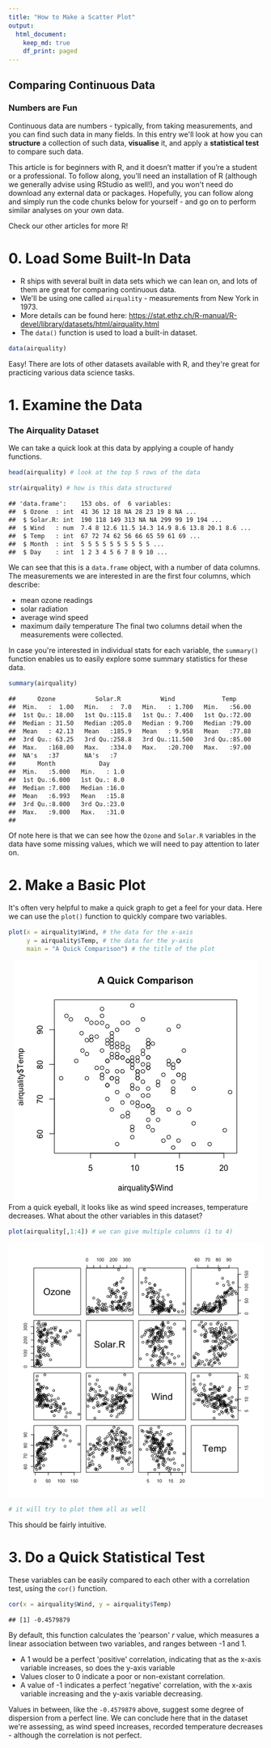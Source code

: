 ```yaml
---
title: "How to Make a Scatter Plot"
output:
  html_document:
    keep_md: true
    df_print: paged
---
```


## Comparing Continuous Data

### Numbers are Fun
Continuous data are numbers - typically, from taking measurements, and you can find such data in many fields. In this entry we'll look at how you can **structure** a collection of such data, **visualise** it, and apply a **statistical test** to compare such data. 

This article is for beginners with R, and it doesn’t matter if you’re a student or a professional. To follow along, you'll need an installation of R (although we generally advise using RStudio as well!), and you won't need do download any external data or packages. Hopefully, you can follow along and simply run the code chunks below for yourself - and go on to perform similar analyses on your own data. 

Check our other articles for more R!

# 0. Load Some Built-In Data

* R ships with several built in data sets which we can lean on, and lots of them are great for comparing continuous data.
* We'll be using one called `airquality` - measurements from New York in 1973.
* More details can be found here: https://stat.ethz.ch/R-manual/R-devel/library/datasets/html/airquality.html
* The `data()` function is used to load a built-in dataset.


```r
data(airquality)
```

Easy! There are lots of other datasets available with R, and they're great for practicing various data science tasks. 

# 1. Examine the Data

### The Airquality Dataset

We can take a quick look at this data by applying a couple of handy functions. 


```r
head(airquality) # look at the top 5 rows of the data
```

<div data-pagedtable="false">
  <script data-pagedtable-source type="application/json">
{"columns":[{"label":[""],"name":["_rn_"],"type":[""],"align":["left"]},{"label":["Ozone"],"name":[1],"type":["int"],"align":["right"]},{"label":["Solar.R"],"name":[2],"type":["int"],"align":["right"]},{"label":["Wind"],"name":[3],"type":["dbl"],"align":["right"]},{"label":["Temp"],"name":[4],"type":["int"],"align":["right"]},{"label":["Month"],"name":[5],"type":["int"],"align":["right"]},{"label":["Day"],"name":[6],"type":["int"],"align":["right"]}],"data":[{"1":"41","2":"190","3":"7.4","4":"67","5":"5","6":"1","_rn_":"1"},{"1":"36","2":"118","3":"8.0","4":"72","5":"5","6":"2","_rn_":"2"},{"1":"12","2":"149","3":"12.6","4":"74","5":"5","6":"3","_rn_":"3"},{"1":"18","2":"313","3":"11.5","4":"62","5":"5","6":"4","_rn_":"4"},{"1":"NA","2":"NA","3":"14.3","4":"56","5":"5","6":"5","_rn_":"5"},{"1":"28","2":"NA","3":"14.9","4":"66","5":"5","6":"6","_rn_":"6"}],"options":{"columns":{"min":{},"max":[10]},"rows":{"min":[10],"max":[10]},"pages":{}}}
  </script>
</div>

```r
str(airquality) # how is this data structured
```

```
## 'data.frame':	153 obs. of  6 variables:
##  $ Ozone  : int  41 36 12 18 NA 28 23 19 8 NA ...
##  $ Solar.R: int  190 118 149 313 NA NA 299 99 19 194 ...
##  $ Wind   : num  7.4 8 12.6 11.5 14.3 14.9 8.6 13.8 20.1 8.6 ...
##  $ Temp   : int  67 72 74 62 56 66 65 59 61 69 ...
##  $ Month  : int  5 5 5 5 5 5 5 5 5 5 ...
##  $ Day    : int  1 2 3 4 5 6 7 8 9 10 ...
```

We can see that this is a `data.frame` object, with a number of data columns.
The measurements we are interested in are the first four columns, which describe: 

* mean ozone readings 
* solar radiation
* average wind speed
* maximum daily temperature
The final two columns detail when the measurements were collected.

In case you're interested in individual stats for each variable, the `summary()` function enables us to easily explore some summary statistics for these data.

```r
summary(airquality)
```

```
##      Ozone           Solar.R           Wind             Temp      
##  Min.   :  1.00   Min.   :  7.0   Min.   : 1.700   Min.   :56.00  
##  1st Qu.: 18.00   1st Qu.:115.8   1st Qu.: 7.400   1st Qu.:72.00  
##  Median : 31.50   Median :205.0   Median : 9.700   Median :79.00  
##  Mean   : 42.13   Mean   :185.9   Mean   : 9.958   Mean   :77.88  
##  3rd Qu.: 63.25   3rd Qu.:258.8   3rd Qu.:11.500   3rd Qu.:85.00  
##  Max.   :168.00   Max.   :334.0   Max.   :20.700   Max.   :97.00  
##  NA's   :37       NA's   :7                                       
##      Month            Day      
##  Min.   :5.000   Min.   : 1.0  
##  1st Qu.:6.000   1st Qu.: 8.0  
##  Median :7.000   Median :16.0  
##  Mean   :6.993   Mean   :15.8  
##  3rd Qu.:8.000   3rd Qu.:23.0  
##  Max.   :9.000   Max.   :31.0  
## 
```

Of note here is that we can see how the `Ozone` and `Solar.R` variables in the data have some missing values, which we will need to pay attention to later on.

# 2. Make a Basic Plot

It's often very helpful to make a quick graph to get a feel for your data. Here we can use the `plot()` function to quickly compare two variables.

```r
plot(x = airquality$Wind, # the data for the x-axis
     y = airquality$Temp, # the data for the y-axis
     main = "A Quick Comparison") # the title of the plot
```

<img src="Article4_scatter_plot_files/figure-html/unnamed-chunk-1-1.png" style="display: block; margin: auto;" />
From a quick eyeball, it looks like as wind speed increases, temperature decreases. What about the other variables in this dataset?


```r
plot(airquality[,1:4]) # we can give multiple columns (1 to 4) 
```

<img src="Article4_scatter_plot_files/figure-html/unnamed-chunk-2-1.png" style="display: block; margin: auto;" />

```r
# it will try to plot them all as well 
```

This should be fairly intuitive. 

# 3. Do a Quick Statistical Test

These variables can be easily compared to each other with a correlation test, using the `cor()` function.

```r
cor(x = airquality$Wind, y = airquality$Temp)
```

```
## [1] -0.4579879
```
By default, this function calculates the 'pearson' *r* value, which measures a linear association between two variables, and ranges between -1 and 1.

* A 1 would be a perfect 'positive' correlation, indicating that as the x-axis variable increases, so does the y-axis variable
* Values closer to 0 indicate a poor or non-existant correlation.
* A value of -1 indicates a perfect 'negative' correlation, with the x-axis variable increasing and the y-axis variable decreasing. 

Values in between, like the `-0.4579879` above, suggest some degree of dispersion from a perfect line. We can conclude here that in the dataset we're assessing, as wind speed increases, recorded temperature decreases - although the correlation is not perfect. 



<!-- data(airquality) -->

<!-- plotme = airquality[,c("Temp","Ozone")] -->
<!-- plotme = plotme[complete.cases(plotme),] -->
<!-- plotme = plotme[order(plotme$Temp),] -->
<!-- plot(x = plotme$Temp,y = plotme$Ozone,pch=20,col="slategrey") -->
<!-- #abline(lm(Ozone ~ Temp,data=plotme)) -->
<!-- l1 = loess(Ozone ~ Temp,data = plotme,span = 1) -->
<!-- l2 = loess(Ozone ~ Temp,data = plotme,span = 0.5) -->
<!-- l3 = loess(Ozone ~ Temp,data = plotme,span = 0.25) -->

<!-- p1 = predict(l1) -->
<!-- p2 = predict(l2) -->
<!-- p3 = predict(l3) -->

<!-- lines(p1,x=plotme$Temp,col="red",lwd=2) -->
<!-- #lines(p2,x=plotme$Temp,col="red",lwd=2) -->
<!-- #lines(p3,x=plotme$Temp,col="blue",lwd=2) -->



<!-- p1e = predict(l1,se=T) -->
<!-- lines(plotme$Temp,y=p1e$fit-1.96*p1e$se.fit,lty=2,col="red") -->
<!-- lines(plotme$Temp,y=p1e$fit+1.96*p1e$se.fit,lty=2,col= -->


<!-- # 2. Calculate Survival -->

<!-- We can use a couple of handy functions from `survival` to take a look at the data and make some summaries. An important function to use will be `Surv()`. -->

<!-- ```{r} -->
<!-- lungsurvival = Surv(lung$time,lung$status) # make a survival time object -->
<!-- head(lungsurvival) # take a look at the first 5 elements -->
<!-- ``` -->

<!-- The object we made here is essentially a vector of survival times, with `+` symbols appended to show when censoring has taken place. We will use this going forward.  -->

<!-- ### Fitting the Data -->

<!-- The `survfit()` function is a key element of the survival package, and it fits survival curves to our data. We can have a quick go as follows. -->
<!-- ```{r} -->
<!-- survfit(formula = lungsurvival ~ 1) # make the simplest survival curve object -->
<!-- ``` -->
<!-- This is another formula interface function - see our other articles. We're telling `survfit()` to fit a survival curve (more on these later) to the data (the `lungsurvival` object we made), and we can tell it to use the whole dataset by simply including a `1` in the formula. This call outputs: -->

<!-- * The number of entries and the number of events in the dataset. -->
<!-- * Summary statistics - the **median survival**, along with the **95% confidence interval**. -->

<!-- For the record, we can also do this: `survfit(formula = Surv(time,status) ~ 1,data=lung)` - note the modified syntax with the data parameter. -->

<!-- We can look more closely at how the survival proportion over time by using the `summary()` function. For convenience we can save the fit to a variable called `lungfit`. -->

<!-- ```{r} -->
<!-- lungfit = survfit(formula = lungsurvival ~ 1) # save the fit  -->
<!-- summary(lungfit, times = c(0,100,200,500,1000)) # we can specify whatever times we like -->
<!-- ``` -->
<!-- Nice. This sort of information is frequently used in **risk tables**. What we are calculating using these functions is called the *'Kaplan-Meier estimator'*, a non-parametric way to estimate survival probabilities over time.  -->

<!-- We can also convert these data into a simple plot: the `survival` package contains instructions to tell the basic R `plot()` function how to plot it. -->

<!-- ```{r fig.height=4, fig.width=5,fig.align='center'} -->
<!-- plot(survfit(formula = lungsurvival ~ 1, data=lung),  -->
<!--      ylab = "Survival Proportion",  -->
<!--      xlab = "Time", -->
<!--      main = "Overall Lung Dataset Survival") -->
<!-- ``` -->

<!-- Ok, looking plausible. This is often called a **Kaplan-Meier Curve** (or Kaplan-Meier Plot).  -->

<!-- ### Stratify by a Variable -->

<!-- There are multiple variables in the `lung` data set. We can explore them with a modified call to `survfit`, substituting the `1` with the name of the variable, and including a *data* argument to tell the function where to find it.  -->

<!-- ```{r} -->
<!-- survfit(formula = lungsurvival ~ sex, data=lung) # performance status of individuals -->
<!-- ``` -->

<!-- This shows a breakdown of survival statistics (ie. median survival and confidence intervals) for **each level of the variable** in the data. Do these values look different? Can we observe a trend? -->

<!-- ```{r fig.height=4, fig.width=5,fig.align='center'} -->
<!-- plot(survfit(formula = lungsurvival ~ sex, data=lung),  -->
<!--      ylab = "Survival Proportion",  -->
<!--      xlab = "Time",  -->
<!--      main = "Lung Dataset Split by Variable") -->
<!-- ``` -->

<!-- This approach works best for *categorical* variables (the `ph.ecog` variable would work well too); if we tried it with a *continuous* one it looks rather odd (`meal.cal`, for example). Try it out? -->

<!-- ### Stratify by Multiple Variables -->

<!-- The `survfit()` function is clever - we can give it multiple variables at the same time and it calculates survival proportions for each combination of the variables.  -->

<!-- ```{r} -->
<!-- survfit(formula = lungsurvival ~ sex + ph.ecog, data=lung) # performance status of individuals -->
<!-- ``` -->

<!-- We can see that the different levels of these variables are shown in the output - and that the usage of `summary()` (like above) will show a detailed output. -->

<!-- ```{r fig.height=4, fig.width=5,fig.align='center'} -->
<!-- plot(survfit(formula = lungsurvival ~ sex + ph.ecog, data=lung),  -->
<!--      ylab = "Survival Proportion",  -->
<!--      xlab = "Time",  -->
<!--      main = "Lung Dataset Split by Two Variables") -->
<!-- ``` -->
<!-- These plots are a bit bland. We can improve them a little. -->

<!-- # 3. Tweaking the Plots -->

<!-- We can add colours and a legend to the lines in these plots. Colours are assigned by the levels of the variable, as can be seen in the `survfit()` call. Here we'll look at the **ECOG performance status** variable - which has four levels.  -->

<!-- ```{r} -->
<!-- survfit(formula = lungsurvival ~ ph.ecog, data=lung) -->
<!-- lungfit = survfit(formula = lungsurvival ~ ph.ecog, data=lung) # make an object for the fit -->
<!-- ``` -->

<!-- We can use this to plot with. -->

<!-- ```{r fig.height=4, fig.width=5,fig.align='center'} -->
<!-- oldpar = par(no.readonly = TRUE) # make a copy of the default graphical parameters -->
<!-- par(bg = "ivory") # this lets us specify an overall background colour -->


<!-- plot(lungfit, # plot this using 'plot'  -->
<!--      ylab = "Survival Proportion",  -->
<!--      xlab = "Time",  -->
<!--      main = "Lung Dataset With Colours", -->
<!--      mark.time = T, # include little tick marks to indicate when censoring happens -->
<!--      lwd = 2, # increase the line thickness -->
<!--      col = c("darkorange","darkorange2","darkorange3","darkorange4"), # add colours in the order we want -->
<!--      bty = "n", # remove the border -->
<!--      las = 1) # adjust the angle of the axis numbers -->

<!-- legend("topright", # you can feed in x-y coordinates, or just a keyword -->
<!--        legend = names(lungfit$strata), # give it the unique levels -->
<!--        col=c("darkorange","darkorange2","darkorange3","darkorange4"), # colours in the same order -->
<!--        bg = NA, # remove the background colour -->
<!--        lty=1, # add a line to the legend -->
<!--        lwd=2, # thicker line -->
<!--        box.lty=0) # remove legend border -->

<!-- par(oldpar) -->
<!-- ``` -->
<!-- Changing various elements is pretty straightforward - and in this case we can see that there's a reduction in survival as the value for `ph.ecog` increases. As this value relates to an overall measurement of how healthy a patient is, this makes sense.  -->

<!-- # 4. Do a Statistical Test -->

<!-- To continue exploring these data, we can perform an appropriate statistical test to compare the survival distributions of these curves, with a **null hypothesis** that the the groups have no difference. We aren't diving deep into this topic here, and there are many other resources to learn more about this.  -->

<!-- The `survdiff()` function is straightforward to use, with the same syntax as the `survfit()` function we used earlier. This performs a *log-rank test*. -->

<!-- ```{r} -->
<!-- survdiff(formula = lungsurvival ~ sex, data=lung) # survdiff! -->
<!-- ``` -->
<!-- We can also apply this test to a variable that has more than two groups - like `ph.ecog` (which has four levels), and it generates a p-value, but it doesn't explicitly tell use which groups are different to each other, just that *overall* there is a difference. It's a starting point, but for complicated survival data with multiple variables we may need more than a simple log-rank test... -->

<!-- ```{r} -->
<!-- survdiff(formula = lungsurvival ~ ph.ecog, data=lung) # different variable to above -->
<!-- ecog_p = survdiff(formula = lungsurvival ~ ph.ecog, data=lung) -->
<!-- ``` -->

<!-- # 5. Final Thoughts -->

<!-- This article is really just a start to performing survival analysis, and there's certainly more to cover. -->
<!-- The key elements to remember are as follows: -->

<!-- - To estimate **survival probabilities** over time, you need *time* and *censoring status* data. -->
<!-- - The `survival` package is the core library for this type of analysis in R. -->
<!-- - It allows you to collate **summary statistics** about your overall population, and about subgroups.  -->
<!-- - You can plot **survival curves** (Kaplan-Meier plots) to visualise these. -->
<!-- - A **statistical test** like the log-rank test can help us draw conclusions from the data. -->
